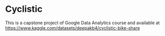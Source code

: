 # Cyclistic
This is a capstone project of Google Data Analytics course and available at https://www.kaggle.com/datasets/deepakb4/cyclistic-bike-share 
